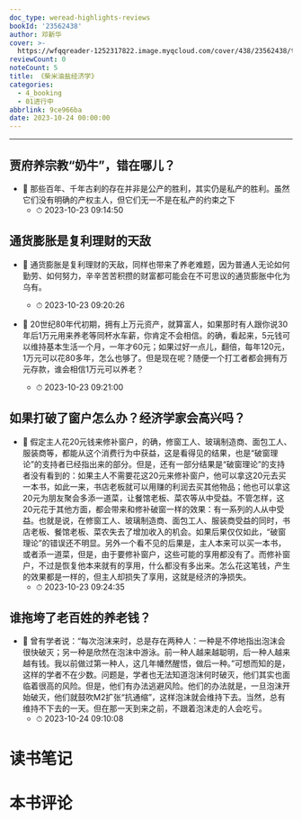 ```yaml
---
doc_type: weread-highlights-reviews
bookId: '23562438'
author: 邓新华
cover: >-
  https://wfqqreader-1252317822.image.myqcloud.com/cover/438/23562438/t7_23562438.jpg
reviewCount: 0
noteCount: 5
title: 《柴米油盐经济学》
categories:
  - 4_booking
  - 01进行中
abbrlink: 9ce966ba
date: 2023-10-24 00:00:00
---
```


---


## 贾府养宗教“奶牛”，错在哪儿？


- 📌 那些百年、千年古刹的存在并非是公产的胜利，其实仍是私产的胜利。虽然它们没有明确的产权主人，但它们无一不是在私产的约束之下 
    - ⏱ 2023-10-23 09:14:50 
## 通货膨胀是复利理财的天敌


- 📌 通货膨胀是复利理财的天敌，同样也带来了养老难题，因为普通人无论如何勤劳、如何努力，辛辛苦苦积攒的财富都可能会在不可思议的通货膨胀中化为乌有。 
    - ⏱ 2023-10-23 09:20:26 

- 📌 20世纪80年代初期，拥有上万元资产，就算富人，如果那时有人跟你说30年后1万元用来养老等同杯水车薪，你肯定不会相信。的确，看起来，5元钱可以维持基本生活一个月，一年才60元；如果过好一点儿，翻倍，每年120元，1万元可以花80多年，怎么也够了。但是现在呢？随便一个打工者都会拥有万元存款，谁会相信1万元可以养老？ 
    - ⏱ 2023-10-23 09:21:00 
## 如果打破了窗户怎么办？经济学家会高兴吗？


- 📌 假定主人花20元钱来修补窗户，的确，修窗工人、玻璃制造商、面包工人、服装商等，都能从这个消费行为中获益，这是看得见的结果，也是“破窗理论”的支持者已经指出来的部分。但是，还有一部分结果是“破窗理论”的支持者没有看到的：如果主人不需要花这20元来修补窗户，他可以拿这20元去买一本书，如此一来，书店老板就可以用赚的利润去买其他物品；他也可以拿这20元为朋友聚会多添一道菜，让餐馆老板、菜农等从中受益。不管怎样，这20元花于其他方面，都会带来和修补破窗一样的效果：有一系列的人从中受益。也就是说，在修窗工人、玻璃制造商、面包工人、服装商受益的同时，书店老板、餐馆老板、菜农失去了增加收入的机会。如果后果仅仅如此，“破窗理论”的错误还不明显。另外一个看不见的后果是，主人本来可以买一本书，或者添一道菜，但是，由于要修补窗户，这些可能的享用都没有了。而修补窗户，不过是恢复他本来就有的享用，什么都没有多出来。怎么花这笔钱，产生的效果都是一样的，但主人却损失了享用，这就是经济的净损失。 
    - ⏱ 2023-10-23 09:24:35 
## 谁拖垮了老百姓的养老钱？


- 📌 曾有学者说：“每次泡沫来时，总是存在两种人：一种是不停地指出泡沫会很快破灭；另一种是欣然在泡沫中游泳。前一种人越来越聪明，后一种人越来越有钱。我以前做过第一种人，这几年幡然醒悟，做后一种。”可想而知的是，这样的学者不在少数。问题是，学者也无法知道泡沫何时破灭，他们其实也面临着很高的风险。但是，他们有办法逃避风险。他们的办法就是，一旦泡沫开始破灭，他们就鼓吹M2扩张“抗通缩”，这样泡沫就会维持下去。当然，总有维持不下去的一天。但在那一天到来之前，不跟着泡沫走的人会吃亏。 
    - ⏱ 2023-10-24 09:10:08 

# 读书笔记


# 本书评论
